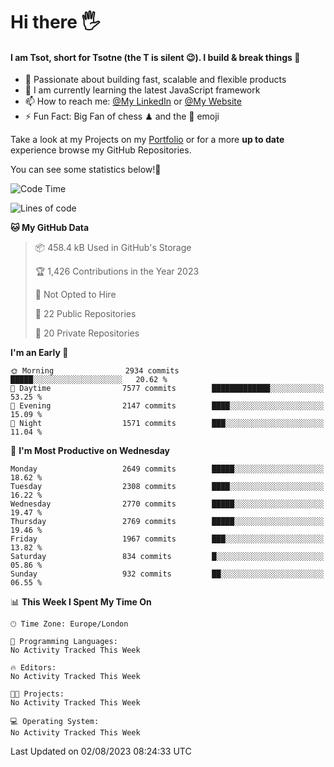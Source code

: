 # Hi there :raised_hand_with_fingers_splayed:
#### I am Tsot, short for Tsotne (the T is silent :wink:). I build & break things :space_invader:
- :telescope: Passionate about building fast, scalable and flexible products
- :seedling: I am currently learning the latest JavaScript framework 
- :mailbox: How to reach me: [@My LinkedIn](https://www.linkedin.com/in/tsotne-gvadzabia/) or [@My Website](https://tsotne.co.uk/contact)
- :zap: Fun Fact: Big Fan of chess ♟ and the 👾 emoji

Take a look at my Projects on my [Portfolio](https://tsotne.co.uk/) or for a more **up to date** experience browse my GitHub Repositories.

You can see some statistics below!:space_invader:
<!--START_SECTION:waka-->
![Code Time](http://img.shields.io/badge/Code%20Time-761%20hrs%202%20mins-blue)

![Lines of code](https://img.shields.io/badge/From%20Hello%20World%20I%27ve%20Written-6.8%20million%20lines%20of%20code-blue)

**🐱 My GitHub Data** 

> 📦 458.4 kB Used in GitHub's Storage 
 > 
> 🏆 1,426 Contributions in the Year 2023
 > 
> 🚫 Not Opted to Hire
 > 
> 📜 22 Public Repositories 
 > 
> 🔑 20 Private Repositories 
 > 
**I'm an Early 🐤** 

```text
🌞 Morning                2934 commits        █████░░░░░░░░░░░░░░░░░░░░   20.62 % 
🌆 Daytime                7577 commits        █████████████░░░░░░░░░░░░   53.25 % 
🌃 Evening                2147 commits        ████░░░░░░░░░░░░░░░░░░░░░   15.09 % 
🌙 Night                  1571 commits        ███░░░░░░░░░░░░░░░░░░░░░░   11.04 % 
```
📅 **I'm Most Productive on Wednesday** 

```text
Monday                   2649 commits        █████░░░░░░░░░░░░░░░░░░░░   18.62 % 
Tuesday                  2308 commits        ████░░░░░░░░░░░░░░░░░░░░░   16.22 % 
Wednesday                2770 commits        █████░░░░░░░░░░░░░░░░░░░░   19.47 % 
Thursday                 2769 commits        █████░░░░░░░░░░░░░░░░░░░░   19.46 % 
Friday                   1967 commits        ███░░░░░░░░░░░░░░░░░░░░░░   13.82 % 
Saturday                 834 commits         █░░░░░░░░░░░░░░░░░░░░░░░░   05.86 % 
Sunday                   932 commits         ██░░░░░░░░░░░░░░░░░░░░░░░   06.55 % 
```


📊 **This Week I Spent My Time On** 

```text
🕑︎ Time Zone: Europe/London

💬 Programming Languages: 
No Activity Tracked This Week

🔥 Editors: 
No Activity Tracked This Week

🐱‍💻 Projects: 
No Activity Tracked This Week

💻 Operating System: 
No Activity Tracked This Week
```


 Last Updated on 02/08/2023 08:24:33 UTC
<!--END_SECTION:waka-->
